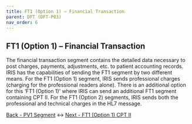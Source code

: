 ```yaml
---
title: FT1 (Option 1) – Financial Transaction
parent: DFT (DFT-P03)
nav_order: 6
---
```


## FT1 (Option 1) – Financial Transaction

The financial transaction segment contains the detailed data necessary to post charges, payments, adjustments, etc. to patient accounting records. IRIS has the capabilities of sending the FT1 segment by two different means. For the FT1 (Option 1) segment, IRIS sends professional charges (charging for the professional readers alone). There is an additional option for this ‘FT1 (Option 1)’ where IRIS can send an additional FT1 segment containing CPT II. For the FT1 (Option 2) segments, IRIS sends both the professional and technical charges in the HL7 message.

[Back - PV1 Segment](/IntegrationDocumentation/docs/integration/DFT_Results/PV1_Segment_Patient_Visit) <->
[Next - FT1 (Option 1) CPT II](/IntegrationDocumentation/docs/integration/DFT_Results/FT1_Option1_CPT_II_Optional_Extra_FT1_segment)